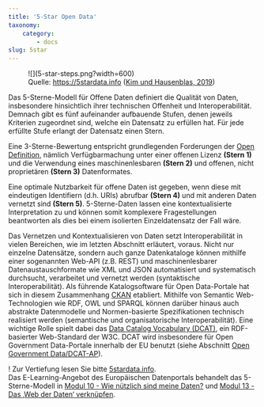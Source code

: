 ```yaml
---
title: '5-Star Open Data'
taxonomy:
    category:
        - docs
slug: 5star
---
```


<figure class="image-caption">
  <div markdown="1">
  ![](5-star-steps.png?width=600)
  </div>
  <figcaption>Quelle: <a href="https://5stardata.info" target=_blank>https://5stardata.info</a> (<a href="/opendata/vorlesung/literatur#5starOpen">Kim und Hausenblas, 2019</a>)</figcaption>
</figure>
Das 5-Sterne-Modell für Offene Daten definiert die Qualität von Daten, insbesondere hinsichtlich ihrer technischen Offenheit und Interoperabilität. Demnach gibt es fünf aufeinander aufbauende Stufen, denen jeweils Kriterien zugeordnet sind, welche ein Datensatz zu erfüllen hat. Für jede erfüllte Stufe erlangt der Datensatz einen Stern.

Eine 3-Sterne-Bewertung entspricht grundlegenden Forderungen der [Open Definition](/opendata/vorlesung/merkmale), nämlich Verfügbarmachung unter einer offenen Lizenz **(Stern&nbsp;1)** und die Verwendung eines maschinenlesbaren **(Stern&nbsp;2)** und offenen, nicht proprietären **(Stern&nbsp;3)** Datenformates.

Eine optimale Nutzbarkeit für offene Daten ist gegeben, wenn diese mit eindeutigen Identifiern (d.h. URIs) abrufbar **(Stern&nbsp;4)** und mit anderen Daten vernetzt sind **(Stern&nbsp;5)**. 5-Sterne-Daten lassen eine kontextualisierte Interpretation zu und können somit komplexere Fragestellungen beantworten als dies bei einem isolierten Einzeldatensatz der Fall wäre.

Das Vernetzen und Kontextualisieren von Daten setzt Interoperabilität in vielen Bereichen, wie im letzten Abschnitt erläutert, voraus. Nicht nur einzelne Datensätze, sondern auch ganze Datenkataloge können mithilfe einer sogenannten Web-API (z.B. REST) und maschinenlesbarer Datenaustauschformate wie XML und JSON automatisiert und systematisch durchsucht, verarbeitet und vernetzt werden (syntaktische Interoperabilität). Als führende Katalogsoftware für Open Data-Portale hat sich in diesem Zusammenhang [CKAN](https://ckan.org/) etabliert. Mithilfe von Semantic Web-Technologien wie RDF, OWL und SPARQL können darüber hinaus auch abstrakte Datenmodelle und Normen-basierte Spezifikationen technisch realisiert werden (semantische und organisatorische Interoperabilität). Eine wichtige Rolle spielt dabei das [Data Catalog Vocabulary&nbsp;(DCAT)](https://www.w3.org/TR/2014/REC-vocab-dcat-20140116/), ein RDF-basierter Web-Standard der W3C. DCAT wird insbesondere für Open Government Data-Portale innerhalb der EU benutzt (siehe Abschnitt [Open Government Data/DCAT-AP](/opendata/vorlesung/open-government-data/dcat-ap)).



! Zur Vertiefung lesen Sie bitte [5stardata.info](https://5stardata.info/de/). <br>Das E-Learning-Angebot des Europäischen Datenportals behandelt das 5-Sterne-Modell in [Modul 10 - Wie nützlich sind meine Daten?](https://www.europeandataportal.eu/elearning/de/module10/)   und [Modul 13 - Das ‚Web der Daten‘ verknüpfen](https://www.europeandataportal.eu/elearning/de/module13/).
